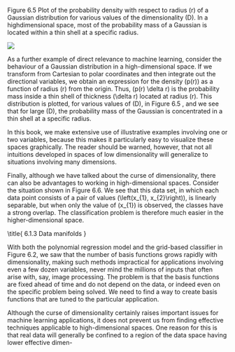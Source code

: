 Figure 6.5 Plot of the probability density with respect to radius \(r\) of a Gaussian distribution for various values of the dimensionality \(D\). In a highdimensional space, most of the probability mass of a Gaussian is located within a thin shell at a specific radius.

![](https://cdn.mathpix.com/cropped/2024_05_26_bc33d980debf73d6abd0g-1.jpg?height=508&width=706&top_left_y=220&top_left_x=951)

As a further example of direct relevance to machine learning, consider the behaviour of a Gaussian distribution in a high-dimensional space. If we transform from Cartesian to polar coordinates and then integrate out the directional variables, we obtain an expression for the density \(p(r)\) as a function of radius \(r\) from the origin. Thus, \(p(r) \delta r\) is the probability mass inside a thin shell of thickness \(\delta r\) located at radius \(r\). This distribution is plotted, for various values of \(D\), in Figure 6.5 , and we see that for large \(D\), the probability mass of the Gaussian is concentrated in a thin shell at a specific radius.

In this book, we make extensive use of illustrative examples involving one or two variables, because this makes it particularly easy to visualize these spaces graphically. The reader should be warned, however, that not all intuitions developed in spaces of low dimensionality will generalize to situations involving many dimensions.

Finally, although we have talked about the curse of dimensionality, there can also be advantages to working in high-dimensional spaces. Consider the situation shown in Figure 6.6. We see that this data set, in which each data point consists of a pair of values \(\left(x_{1}, x_{2}\right)\), is linearly separable, but when only the value of \(x_{1}\) is observed, the classes have a strong overlap. The classification problem is therefore much easier in the higher-dimensional space.

\title{
6.1.3 Data manifolds
}

With both the polynomial regression model and the grid-based classifier in Figure 6.2, we saw that the number of basis functions grows rapidly with dimensionality, making such methods impractical for applications involving even a few dozen variables, never mind the millions of inputs that often arise with, say, image processing. The problem is that the basis functions are fixed ahead of time and do not depend on the data, or indeed even on the specific problem being solved. We need to find a way to create basis functions that are tuned to the particular application.

Although the curse of dimensionality certainly raises important issues for machine learning applications, it does not prevent us from finding effective techniques applicable to high-dimensional spaces. One reason for this is that real data will generally be confined to a region of the data space having lower effective dimen-